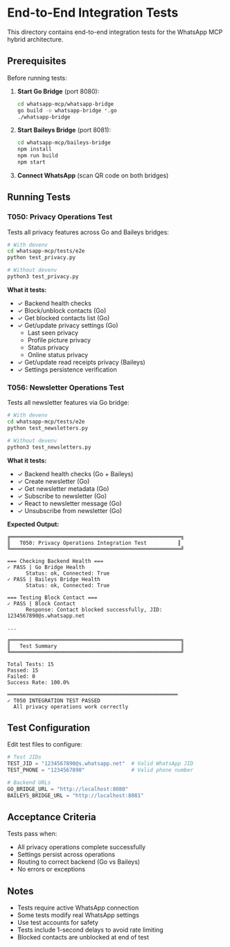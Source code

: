 # End-to-End Integration Tests

This directory contains end-to-end integration tests for the WhatsApp MCP hybrid architecture.

## Prerequisites

Before running tests:

1. **Start Go Bridge** (port 8080):
   ```bash
   cd whatsapp-mcp/whatsapp-bridge
   go build -o whatsapp-bridge *.go
   ./whatsapp-bridge
   ```

2. **Start Baileys Bridge** (port 8081):
   ```bash
   cd whatsapp-mcp/baileys-bridge
   npm install
   npm run build
   npm start
   ```

3. **Connect WhatsApp** (scan QR code on both bridges)

## Running Tests

### T050: Privacy Operations Test

Tests all privacy features across Go and Baileys bridges:

```bash
# With devenv
cd whatsapp-mcp/tests/e2e
python test_privacy.py

# Without devenv
python3 test_privacy.py
```

**What it tests:**
- ✓ Backend health checks
- ✓ Block/unblock contacts (Go)
- ✓ Get blocked contacts list (Go)
- ✓ Get/update privacy settings (Go)
  - Last seen privacy
  - Profile picture privacy
  - Status privacy
  - Online status privacy
- ✓ Get/update read receipts privacy (Baileys)
- ✓ Settings persistence verification

### T056: Newsletter Operations Test

Tests all newsletter features via Go bridge:

```bash
# With devenv
cd whatsapp-mcp/tests/e2e
python test_newsletters.py

# Without devenv
python3 test_newsletters.py
```

**What it tests:**
- ✓ Backend health checks (Go + Baileys)
- ✓ Create newsletter (Go)
- ✓ Get newsletter metadata (Go)
- ✓ Subscribe to newsletter (Go)
- ✓ React to newsletter message (Go)
- ✓ Unsubscribe from newsletter (Go)

**Expected Output:**
```
╔═══════════════════════════════════════════════════════╗
║   T050: Privacy Operations Integration Test          ║
╚═══════════════════════════════════════════════════════╝

=== Checking Backend Health ===
✓ PASS | Go Bridge Health
      Status: ok, Connected: True
✓ PASS | Baileys Bridge Health
      Status: ok, Connected: True

=== Testing Block Contact ===
✓ PASS | Block Contact
      Response: Contact blocked successfully, JID: 1234567890@s.whatsapp.net

...

╔═══════════════════════════════════════════════════════╗
║   Test Summary                                        ║
╚═══════════════════════════════════════════════════════╝

Total Tests: 15
Passed: 15
Failed: 0
Success Rate: 100.0%

═══════════════════════════════════════════════════════
✓ T050 INTEGRATION TEST PASSED
  All privacy operations work correctly
```

## Test Configuration

Edit test files to configure:

```python
# Test JIDs
TEST_JID = "1234567890@s.whatsapp.net"  # Valid WhatsApp JID
TEST_PHONE = "1234567890"               # Valid phone number

# Backend URLs
GO_BRIDGE_URL = "http://localhost:8080"
BAILEYS_BRIDGE_URL = "http://localhost:8081"
```

## Acceptance Criteria

Tests pass when:
- All privacy operations complete successfully
- Settings persist across operations
- Routing to correct backend (Go vs Baileys)
- No errors or exceptions

## Notes

- Tests require active WhatsApp connection
- Some tests modify real WhatsApp settings
- Use test accounts for safety
- Tests include 1-second delays to avoid rate limiting
- Blocked contacts are unblocked at end of test
